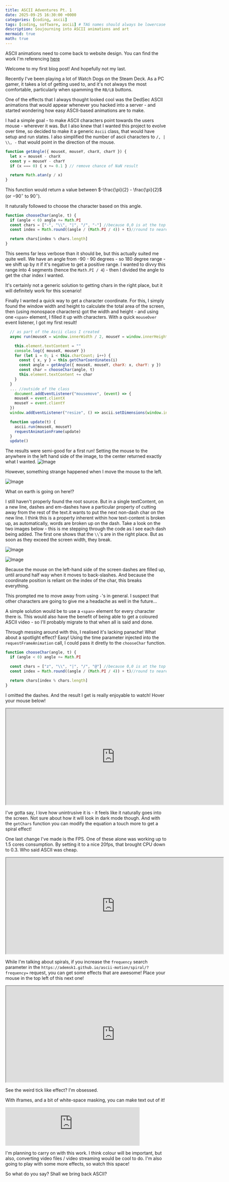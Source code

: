 ```yaml
---
title: ASCII Adventures Pt. 1
date: 2025-09-25 16:30:00 +0000
categories: [coding, ascii]
tags: [coding, software, ascii] # TAG names should always be lowercase
description: Soujourning into ASCII animations and art
mermaid: true
math: true
---
```


ASCII animations need to come back to website design. You can find the work I'm referencing [here](https://ademsk1.github.io/ascii-motion/)


Welcome to my first blog post! And hopefully not my last. 

Recently I've been playing a lot of Watch Dogs on the Steam Deck. As a PC gamer, it takes a lot of getting used to, and it's not always the most comfortable, particularly when spamming the `RB/LB` buttons. 

One of the effects that I always thought looked cool was the DedSec ASCII animations that would appear whenever you hacked into a server - and started wondering how easy ASCII-based animations are to make. 

I had a simple goal - to make ASCII characters point towards the users mouse - wherever it was. But I also knew that I wanted this project to evolve over time, so decided to make it a generic `Ascii` class, that would have setup and run states. I also simplified the number of ascii characters to `/, | \\, -` that would point in the direction of the mouse. 


```js
function getAngle({ mouseX, mouseY, charX, charY }) {
  let x = mouseX - charX
  const y = mouseY - charY
  if (x === 0) { x += 0.1 } // remove chance of NaN result 

  return Math.atan(y / x) 
}
```

This function would return a value between $-\frac{\pi}{2} - \frac{\pi}{2}$ (or $-90^\circ$ to $90^\circ$). 

It naturally followed to choose the character based on this angle. 

```js
function chooseChar(angle, t) {
  if (angle < 0) angle += Math.PI
  const chars = ["-", "\\", "|", "/", "-"] //because 0,0 is at the top left corner, this needs to be inverted to have the \ before the / . Coordinates!! 
  const index = Math.round((angle / (Math.PI / 4)) + t)//round to nearest 45 degree val. 

  return chars[index % chars.length]
}
```

This seems far less verbose than it should be, but this actually suited me quite well. We have an angle from -90 - 90 degrees - so 180 degree range - we shift up by $\pi$ if it's negative to get a positive range. I wanted to divvy this range into 4 segments (hence the `Math.PI / 4`) - then I divided the angle to get the char index I wanted. 

It's certainly not a generic solution to getting chars in the right place, but it will definitely work for this scenario! 

Finally I wanted a quick way to get a character coordinate. For this, I simply found the window width and height to calculate the total area of the screen, then (using monospace characters) got the width and height - and using one `<span>` element, I filled it up with characters. With a quick `mouseOver` event listener, I got my first result! 

```js
  // as part of the Ascii class I created
  async run(mouseX = window.innerWidth / 2, mouseY = window.innerHeight / 2) {

    this.element.textContent = ""
    console.log({ mouseX, mouseY })
    for (let i = 0; i < this.charCount; i++) {
      const { x, y } = this.getCharCoordinates(i)
      const angle = getAngle({ mouseX, mouseY, charX: x, charY: y })
      const char = chooseChar(angle, t)
      this.element.textContent += char
    }
  }
  ... //outside of the class
    document.addEventListener("mousemove", (event) => {
    mouseX = event.clientX
    mouseY = event.clientY
  })
  window.addEventListener("resize", () => ascii.setDimensions(window.innerWidth, window.innerHeight))

  function update(t) {
    ascii.run(mouseX, mouseY)
    requestAnimationFrame(update)
  }
  update()

```

The results were semi-good for a first run! Setting the mouse to the anywhere in the left hand side of the image, to the center returned exactly what I wanted.
![Image](/assets/img/ascii-adventures-1/center.png)

However, something strange happened when I move the mouse to the left. 

![Image](/assets/img/ascii-adventures-1/half-seen.png)

What on earth is going on here!? 

I still haven't properly found the root source. But in a single textContent, on a new line, dashes and em-dashes have a particular property of cutting away from the rest of the text.it wants to put the next non-dash char on the new line. I think this is a property inherent within how text-content is broken up, as automatically, words are broken up on the dash. Take a look on the two images below - this is me stepping through the code as I see each dash being added. The first one shows that the `\\`'s are in the right place. But as soon as they exceed the screen width, they break.

![Image](/assets/img/ascii-adventures-1/one-line.png)

![Image](/assets/img/ascii-adventures-1/two-lines.png)

Because the mouse on the left-hand side of the screen dashes are filled up, until around half way when it moves to back-slashes. And because the coordinate position is reliant on the index of the char, this breaks everything. 

This prompted me to move away from using `-`'s in general. I suspect that other characters are going to give me a headache as well in the future...

A simple solution would be to use a `<span>` element for every character there is. This would also have the benefit of being able to get a coloured ASCII video - so I'll probably migrate to that when all is said and done. 

Through messing around with this, I realised it's lacking panache! What about a spotlight effect? Easy! Using the time parameter injected into the `requestFrameAnimation` call, I could pass it diretly to the `chooseChar` function. 


```js
function chooseChar(angle, t) {
  if (angle < 0) angle += Math.PI

  const chars = ["z", "\\", "|", "/", "@"] //because 0,0 is at the top left corner, this needs to be inverted to have the \ before the / . Coordinates!! 
  const index = Math.round((angle / (Math.PI / 4)) + t)//round to nearest 45 degree val. 

  return chars[index % chars.length]
}
```
I omitted the dashes. And the result I get is really enjoyable to watch! Hover your mouse below! 

<iframe src="https://ademsk1.github.io/ascii-motion/" width="680" height="300"></iframe>


I've gotta say, I love how unintrusive it is - it feels like it naturally goes into the screen. Not sure about how it will look in dark mode though. And with the `getChars` function you can modify the equation a touch more to get a spiral effect! 

One last change I've made is the FPS. One of these alone was working up to 1.5 cores consumption. By setting it to a nice 20fps, that brought CPU down to 0.3. Who said ASCII was cheap. 

<iframe src="https://ademsk1.github.io/ascii-motion/spiral/?frequency=5" width="680" height="300"></iframe>


While I'm talking about spirals, if you increase the `frequency` search parameter in the `https://ademsk1.github.io/ascii-motion/spiral/?frequency=` request, you can get some effects that are awesome! Place your mouse in the top left of this next one!

<iframe src="https://ademsk1.github.io/ascii-motion/spiral/?frequency=600" width="680" height="300"></iframe>

See the weird tick like effect? I'm obsessed.


With iframes, and a bit of white-space masking, you can make text out of it!


<script>
document.addEventListener("DOMContentLoaded", () => {
  const iframes = document.querySelectorAll("iframe");

  iframes.forEach((iframe) => {
    iframe.onload = () => {
      const iframeDoc = iframe.contentDocument || iframe.contentWindow.document;
      const style = iframeDoc.createElement("style");
      style.textContent = `
        body {
          background-color: #121212 !important;
          color: #e0e0e0 !important;
        }
        a { color: #90caf9 !important; }
      `;
      iframeDoc.head.appendChild(style);
    };
  });
});
</script>




<div style="position: relative; width: 420px; height: 120px; overflow: hidden;">
  <!-- IFRAME BACKGROUND -->
  <iframe src="https://ademsk1.github.io/ascii-motion/spiral/?frequency=600" width="420" height="120" 
          style="position:absolute; top:0; left:0; border:none;"></iframe>

  <!-- WHITE MASKS (cover parts to carve HELLO) -->
  
  <!-- Space between H and E -->
  <div style="position:absolute; left:60px; top:0; width:20px; height:120px; background-color:var(--main-bg);"></div>

  <!-- Space between E and L -->
  <div style="position:absolute; left:140px; top:0; width:20px; height:120px; background-color:var(--main-bg);;"></div>

  <!-- Space between L and L -->
  <div style="position:absolute; left:220px; top:0; width:20px; height:120px; background-color:var(--main-bg);;"></div>

  <!-- Space between L and O -->
  <div style="position:absolute; left:300px; top:0; width:20px; height:120px; background-color:var(--main-bg);;"></div>

  <!-- H holes -->
  <div style="position:absolute; left:20px; top:0; width:20px; height:40px; background-color:var(--main-bg);"></div>
  <div style="position:absolute; left:20px; top:60px; width:20px; height:60px; background-color:var(--main-bg);"></div>

  <!-- E holes -->
  <div style="position:absolute; left:100px; top:20px; width:40px; height:20px; background-color:var(--main-bg);"></div>
  <div style="position:absolute; left:100px; top:60px; width:40px; height:40px; background-color:var(--main-bg);"></div>

  <!-- L holes -->
  <div style="position:absolute; left:180px; top:0; width:40px; height:100px; background-color:var(--main-bg);"></div>

  <!-- Second L holes -->
  <div style="position:absolute; left:260px; top:0; width:40px; height:100px; background-color:var(--main-bg);"></div>

  <!-- O hole -->
  <div style="position:absolute; left:350px; top:20px; width:40px; height:80px; background-color:var(--main-bg);"></div>
</div>


I'm planning to carry on with this work. I think colour will be important, but also, converting video files / video streaming would be cool to do. I'm also going to play with some more effects, so watch this space!

So what do you say? Shall we bring back ASCII? 





